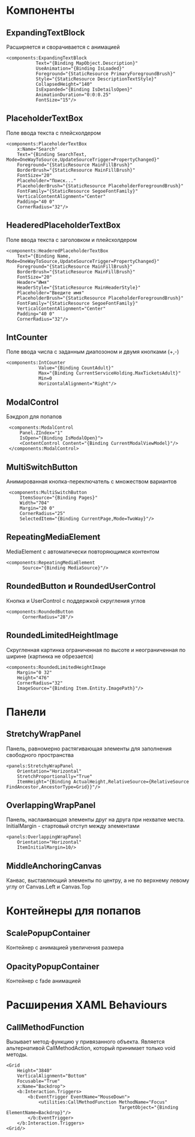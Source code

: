 
# Компоненты
## ExpandingTextBlock
Расширяется и сворачивается с анимацией
```XAML
<components:ExpandingTextBlock
           Text="{Binding MapObject.Description}"
           UseAnimation="{Binding IsLoaded}"
           Foreground="{StaticResource PrimaryForegroundBrush}"
           Style="{StaticResource DescriptionTextStyle}"
           CollapsedHeight="140"
           IsExpanded="{Binding IsDetailsOpen}"
           AnimationDuration="0:0:0.25"
           FontSize="15"/>
```
## PlaceholderTextBox
Поле ввода текста с плейсхолдером
```XAML
<components:PlaceholderTextBox
    x:Name="Search"
    Text="{Binding SearchText, Mode=OneWayToSource,UpdateSourceTrigger=PropertyChanged}"
    Foreground="{StaticResource MainFillBrush}"
    BorderBrush="{StaticResource MainFillBrush}"
    FontSize="20"
    Placeholder="Поиск..."
    PlaceholderBrush="{StaticResource PlaceholderForegroundBrush}"
    FontFamily="{StaticResource SegoeFontFamily}"
    VerticalContentAlignment="Center"
    Padding="40 0"
    CornerRadius="32"/>
```

## HeaderedPlaceholderTextBox
Поле ввода текста с заголовком и плейсхолдером
```XAML
<components:HeaderedPlaceholderTextBox
    Text="{Binding Name, Mode=OneWayToSource,UpdateSourceTrigger=PropertyChanged}"
    Foreground="{StaticResource MainFillBrush}"
    BorderBrush="{StaticResource MainFillBrush}"
    FontSize="20"
    Header="Имя"
    HeaderStyle="{StaticResource MainHeaderStyle}"
    Placeholder="Введите имя"
    PlaceholderBrush="{StaticResource PlaceholderForegroundBrush}"
    FontFamily="{StaticResource SegoeFontFamily}"
    VerticalContentAlignment="Center"
    Padding="40 0"
    CornerRadius="32"/>
```
## IntCounter
Поле ввода числа с заданным диапозоном и двумя кнопками (+,-)
```XAML
<components:IntCounter
            Value="{Binding CountAdult}"
            Max="{Binding CurrentServiceHolding.MaxTicketsAdult}"
            Min=0
            HorizontalAlignment="Right"/>
```
## ModalControl
Бэкдроп для попапов
```XAML
 <components:ModalControl 
     Panel.ZIndex="1"
     IsOpen="{Binding IsModalOpen}">
     <ContentControl Content="{Binding CurrentModalViewModel}"/>
 </components:ModalControl>
```
## MultiSwitchButton
Анимированная кнопка-переключатель с множеством вариантов
```XAML
 <components:MultiSwitchButton
     ItemsSource="{Binding Pages}"
     Width="704"
     Margin="20 0"
     CornerRadius="25"
     SelectedItem="{Binding CurrentPage,Mode=TwoWay}"/>
```
## RepeatingMediaElement
MediaElement с автоматически повторяющимся контентом
```XAML
<components:RepeatingMediaElement
      Source="{Binding MediaSource}"/>
```
## RoundedButton и RoundedUserControl
Кнопка и UserControl с поддержкой скругления углов
```XAML
<components:RoundedButton
      CornerRadius="28"/>
```
## RoundedLimitedHeightImage
Скругленная картинка ограниченная по высоте и неограниченная по ширине (картинка не обрезается)
```XAML
<components:RoundedLimitedHeightImage
    Margin="0 32"
    Height="476"
    CornerRadius="32"
    ImageSource="{Binding Item.Entity.ImagePath}"/>
```

# Панели
## StretchyWrapPanel
Панель, равномерно растягивающая элементы для заполнения свободного пространства
```XAML
<panels:StretchyWrapPanel
    Orientation="Horizontal"
    StretchProportionally="True"
    ItemHeight="{Binding ActualHeight,RelativeSource={RelativeSource FindAncestor,AncestorType=Grid}}"/>
```
## OverlappingWrapPanel
Панель, наслаивающая элементы друг на друга при нехватке места. InitialMargin - стартовый отступ между элементами
```XAML
<panels:OverlappingWrapPanel
    Orientation="Horizontal"
    ItemInitialMargin=10/>
```
## MiddleAnchoringCanvas
Канвас, выставляющий элементы по центру, а не по верхнему левому углу от Canvas.Left и Canvas.Top

# Контейнеры для попапов
## ScalePopupContainer
Контейнер с анимацией увеличения размера

## OpacityPopupContainer
Контейнер с fade анимацией  

# Расширения XAML Behaviours
## CallMethodFunction
Вызывает метод-функцию у привязанного объекта. Является альтернативой CallMethodAction, который принимает только void методы.
```XAML
<Grid
    Height="3840"
    VerticalAlignment="Bottom"
    Focusable="True"
    x:Name="Backdrop">
    <b:Interaction.Triggers>
        <b:EventTrigger EventName="MouseDown">
            <utilities:CallMethodFunction MethodName="Focus" 
                                          TargetObject="{Binding ElementName=Backdrop}"/>
        </b:EventTrigger>
    </b:Interaction.Triggers>
<Grid/>
```


